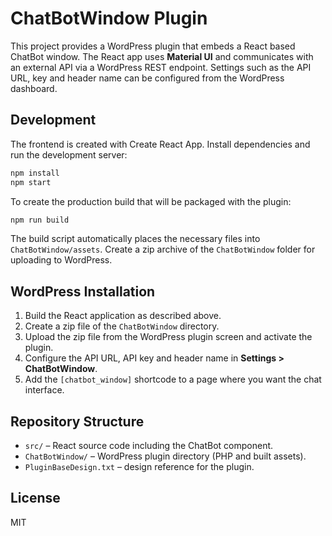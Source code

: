 # ChatBotWindow Plugin

This project provides a WordPress plugin that embeds a React based ChatBot window. The React app uses **Material UI** and communicates with an external API via a WordPress REST endpoint. Settings such as the API URL, key and header name can be configured from the WordPress dashboard.

## Development

The frontend is created with Create React App. Install dependencies and run the development server:

```bash
npm install
npm start
```

To create the production build that will be packaged with the plugin:

```bash
npm run build
```
The build script automatically places the necessary files into `ChatBotWindow/assets`. Create a zip archive of the `ChatBotWindow` folder for uploading to WordPress.

## WordPress Installation

1. Build the React application as described above.
2. Create a zip file of the `ChatBotWindow` directory.
3. Upload the zip file from the WordPress plugin screen and activate the plugin.
4. Configure the API URL, API key and header name in **Settings > ChatBotWindow**.
5. Add the `[chatbot_window]` shortcode to a page where you want the chat interface.

## Repository Structure

- `src/` – React source code including the ChatBot component.
- `ChatBotWindow/` – WordPress plugin directory (PHP and built assets).
- `PluginBaseDesign.txt` – design reference for the plugin.

## License

MIT


